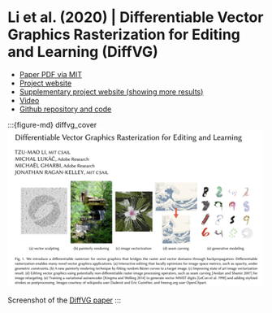 # Li et al. (2020) | Differentiable Vector Graphics Rasterization for Editing and Learning (DiffVG)

* [Paper PDF via MIT](https://people.csail.mit.edu/tzumao/diffvg/diffvg.pdf)
* [Project website](https://people.csail.mit.edu/tzumao/diffvg/)
* [Supplementary project website (showing more results)](https://people.csail.mit.edu/tzumao/diffvg/supplementary_webpage/)
* [Video](https://www.youtube.com/watch?v=coV29MzZsGc)
* [Github repository and code](https://github.com/BachiLi/diffvg)


:::{figure-md} diffvg_cover
<img src="diffvg_cover.png" alt="DiffVG paper" width="700px">

Screenshot of the [DiffVG paper](https://people.csail.mit.edu/tzumao/diffvg/diffvg.pdf)
:::